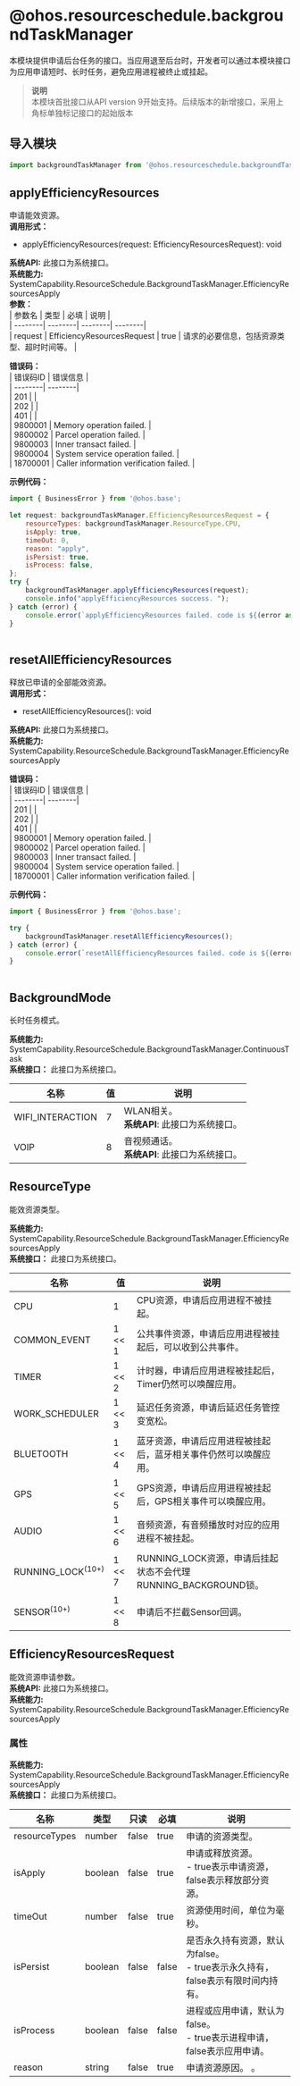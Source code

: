 # @ohos.resourceschedule.backgroundTaskManager    
本模块提供申请后台任务的接口。当应用退至后台时，开发者可以通过本模块接口为应用申请短时、长时任务，避免应用进程被终止或挂起。  
> **说明**   
>本模块首批接口从API version 9开始支持。后续版本的新增接口，采用上角标单独标记接口的起始版本  
  
## 导入模块  
  
```js    
import backgroundTaskManager from '@ohos.resourceschedule.backgroundTaskManager'    
```  
    
## applyEfficiencyResources    
申请能效资源。  
 **调用形式：**     
- applyEfficiencyResources(request: EfficiencyResourcesRequest): void  
  
 **系统API:**  此接口为系统接口。  
 **系统能力:**  SystemCapability.ResourceSchedule.BackgroundTaskManager.EfficiencyResourcesApply    
 **参数：**     
| 参数名 | 类型 | 必填 | 说明 |  
| --------| --------| --------| --------|  
| request | EfficiencyResourcesRequest | true | 请求的必要信息，包括资源类型、超时时间等。 |  
    
    
 **错误码：**     
| 错误码ID | 错误信息 |  
| --------| --------|  
| 201 |  |  
| 202 |  |  
| 401 |  |  
| 9800001 | Memory operation failed. |  
| 9800002 | Parcel operation failed. |  
| 9800003 | Inner transact failed. |  
| 9800004 | System service operation failed. |  
| 18700001 | Caller information verification failed. |  
    
 **示例代码：**   
```js    
import { BusinessError } from '@ohos.base';  
  
let request: backgroundTaskManager.EfficiencyResourcesRequest = {  
    resourceTypes: backgroundTaskManager.ResourceType.CPU,  
    isApply: true,  
    timeOut: 0,  
    reason: "apply",  
    isPersist: true,  
    isProcess: false,  
};  
try {  
    backgroundTaskManager.applyEfficiencyResources(request);  
    console.info("applyEfficiencyResources success. ");  
} catch (error) {  
    console.error(`applyEfficiencyResources failed. code is ${(error as BusinessError).code} message is ${(error as BusinessError).message}`);  
}  
    
```    
  
    
## resetAllEfficiencyResources    
释放已申请的全部能效资源。  
 **调用形式：**     
- resetAllEfficiencyResources(): void  
  
 **系统API:**  此接口为系统接口。  
 **系统能力:**  SystemCapability.ResourceSchedule.BackgroundTaskManager.EfficiencyResourcesApply    
    
 **错误码：**     
| 错误码ID | 错误信息 |  
| --------| --------|  
| 201 |  |  
| 202 |  |  
| 401 |  |  
| 9800001 | Memory operation failed. |  
| 9800002 | Parcel operation failed. |  
| 9800003 | Inner transact failed. |  
| 9800004 | System service operation failed. |  
| 18700001 | Caller information verification failed. |  
    
 **示例代码：**   
```js    
import { BusinessError } from '@ohos.base';  
  
try {  
    backgroundTaskManager.resetAllEfficiencyResources();  
} catch (error) {  
    console.error(`resetAllEfficiencyResources failed. code is ${(error as BusinessError).code} message is ${(error as BusinessError).message}`);  
}  
    
```    
  
    
## BackgroundMode    
长时任务模式。    
    
 **系统能力:**  SystemCapability.ResourceSchedule.BackgroundTaskManager.ContinuousTask    
 **系统接口：** 此接口为系统接口。    
    
| 名称 | 值 | 说明 |  
| --------| --------| --------|  
| WIFI_INTERACTION | 7 |  WLAN相关。<br>**系统API**: 此接口为系统接口。 |  
| VOIP | 8 | 音视频通话。<br>**系统API**: 此接口为系统接口。 |  
    
## ResourceType    
能效资源类型。    
    
 **系统能力:**  SystemCapability.ResourceSchedule.BackgroundTaskManager.EfficiencyResourcesApply    
 **系统接口：** 此接口为系统接口。    
    
| 名称 | 值 | 说明 |  
| --------| --------| --------|  
| CPU | 1 | CPU资源，申请后应用进程不被挂起。    |  
| COMMON_EVENT | 1 << 1 | 公共事件资源，申请后应用进程被挂起后，可以收到公共事件。 |  
| TIMER | 1 << 2 |  计时器，申请后应用进程被挂起后，Timer仍然可以唤醒应用。 |  
| WORK_SCHEDULER | 1 << 3 | 延迟任务资源，申请后延迟任务管控变宽松。 |  
| BLUETOOTH | 1 << 4 | 蓝牙资源，申请后应用进程被挂起后，蓝牙相关事件仍然可以唤醒应用。 |  
| GPS | 1 << 5 | GPS资源，申请后应用进程被挂起后，GPS相关事件可以唤醒应用。 |  
| AUDIO | 1 << 6 | 音频资源，有音频播放时对应的应用进程不被挂起。  |  
| RUNNING_LOCK<sup>(10+)</sup> | 1 << 7 |  RUNNING_LOCK资源，申请后挂起状态不会代理RUNNING_BACKGROUND锁。 |  
| SENSOR<sup>(10+)</sup> | 1 << 8 | 申请后不拦截Sensor回调。 |  
    
## EfficiencyResourcesRequest    
能效资源申请参数。  
 **系统API:**  此接口为系统接口。  
 **系统能力:**  SystemCapability.ResourceSchedule.BackgroundTaskManager.EfficiencyResourcesApply    
### 属性    
 **系统能力:**  SystemCapability.ResourceSchedule.BackgroundTaskManager.EfficiencyResourcesApply    
 **系统接口：** 此接口为系统接口。    
    
| 名称 | 类型 | 只读 | 必填 | 说明 |  
| --------| --------| --------| --------| --------|  
| resourceTypes | number | false | true | 申请的资源类型。  |  
| isApply | boolean | false | true | 申请或释放资源。<br>- true表示申请资源，false表示释放部分资源。 |  
| timeOut | number | false | true | 资源使用时间，单位为毫秒。      |  
| isPersist | boolean | false | false | 是否永久持有资源，默认为false。<br>- true表示永久持有，false表示有限时间内持有。 |  
| isProcess | boolean | false | false | 进程或应用申请，默认为false。<br>- true表示进程申请，false表示应用申请。 |  
| reason | string | false | true |  申请资源原因。 。 |  
